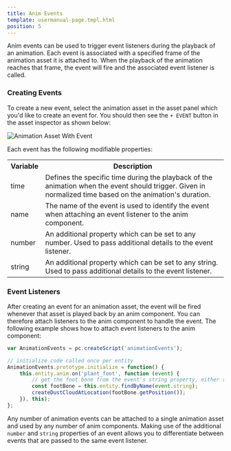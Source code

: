 ```yaml
---
title: Anim Events
template: usermanual-page.tmpl.html
position: 5
---
```


Anim events can be used to trigger event listeners during the playback of an animation. Each event is associated with a specified frame of the animation asset it is attached to. When the playback of the animation reaches that frame, the event will fire and the associated event listener is called.

### Creating Events

To create a new event, select the animation asset in the asset panel which you'd like to create an event for. You should then see the `+ EVENT` button in the asset inspector as shown below:

![Animation Asset With Event][1]

Each event has the following modifiable properties:

<table class="table table-striped">
    <tbody>
        <tr>
            <th>Variable</th>
            <th>Description</th>
        </tr>
    <tr>
        <td>time</td>
        <td>Defines the specific time during the playback of the animation when the event should trigger. Given in normalized time based on the animation's duration.</td>
    </tr>
    <tr>
        <td>name</td>
        <td>The name of the event is used to identify the event when attaching an event listener to the anim component.</td>
    </tr>
    <tr>
        <td>number</td>
        <td>An additional property which can be set to any number. Used to pass additional details to the event listener.</td>
    </tr>
    <tr>
        <td>string</td>
        <td>An additional property which can be set to any string. Used to pass additional details to the event listener.</td>
    </tr>
</tbody></table>

### Event Listeners

After creating an event for an animation asset, the event will be fired whenever that asset is played back by an anim component. You can therefore attach listeners to the anim component to handle the event. The following example shows how to attach event listeners to the anim component:

```javascript
var AnimationEvents = pc.createScript('animationEvents');

// initialize code called once per entity
AnimationEvents.prototype.initialize = function() {
    this.entity.anim.on('plant_foot', function (event) {
        // get the foot bone from the event's string property, either right_foot or left_foot
        const footBone = this.entity.findByName(event.string);
        createDustCloudAtLocation(footBone.getPosition());
    }), this);
};
```

Any number of animation events can be attached to a single animation asset and used by any number of anim components. Making use of the additional `number` and `string` properties of an event allows you to differentiate between events that are passed to the same event listener.

[1]: /images/user-manual/anim/animation_asset_with_events.png

